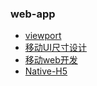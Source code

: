 ### web-app
- [viewport](https://developers.google.com/web/fundamentals/design-and-ui/responsive/?hl=zh-cn)
- [移动UI尺寸设计](http://www.imooc.com/article/1163)
- [移动web开发](http://hcysun.me/2015/10/16/%E4%B8%80%E7%AF%87%E7%9C%9F%E6%AD%A3%E6%95%99%E4%BC%9A%E4%BD%A0%E5%BC%80%E5%8F%91%E7%A7%BB%E5%8A%A8%E7%AB%AF%E9%A1%B5%E9%9D%A2%E7%9A%84%E6%96%87%E7%AB%A0%28%E4%B8%80%29/)
- [Native-H5](http://www.58maisui.com/2016/08/11/50/)
